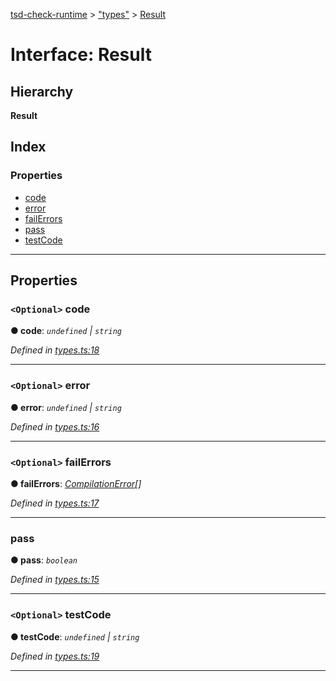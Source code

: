[tsd-check-runtime](../README.md) > ["types"](../modules/_types_.md) > [Result](../interfaces/_types_.result.md)

# Interface: Result

## Hierarchy

**Result**

## Index

### Properties

* [code](_types_.result.md#code)
* [error](_types_.result.md#error)
* [failErrors](_types_.result.md#failerrors)
* [pass](_types_.result.md#pass)
* [testCode](_types_.result.md#testcode)

---

## Properties

<a id="code"></a>

### `<Optional>` code

**● code**: *`undefined` \| `string`*

*Defined in [types.ts:18](https://github.com/cancerberoSgx/tsd-check-runtime/blob/eeb2b49/src/types.ts#L18)*

___
<a id="error"></a>

### `<Optional>` error

**● error**: *`undefined` \| `string`*

*Defined in [types.ts:16](https://github.com/cancerberoSgx/tsd-check-runtime/blob/eeb2b49/src/types.ts#L16)*

___
<a id="failerrors"></a>

### `<Optional>` failErrors

**● failErrors**: *[CompilationError](_types_.compilationerror.md)[]*

*Defined in [types.ts:17](https://github.com/cancerberoSgx/tsd-check-runtime/blob/eeb2b49/src/types.ts#L17)*

___
<a id="pass"></a>

###  pass

**● pass**: *`boolean`*

*Defined in [types.ts:15](https://github.com/cancerberoSgx/tsd-check-runtime/blob/eeb2b49/src/types.ts#L15)*

___
<a id="testcode"></a>

### `<Optional>` testCode

**● testCode**: *`undefined` \| `string`*

*Defined in [types.ts:19](https://github.com/cancerberoSgx/tsd-check-runtime/blob/eeb2b49/src/types.ts#L19)*

___

